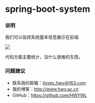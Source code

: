 # spring-boot-system

### 说明
我们可以监控系统基本信息展示在前端

![](https://i.imgur.com/G1ooDVA.png)

代码方面主要统计，没什么很难的东西。

### 问题建议

- 联系我的邮箱：ilovey_hwy@163.com
- 我的博客：http://www.hwy.ac.cn
- GitHub：https://github.com/HWYWL